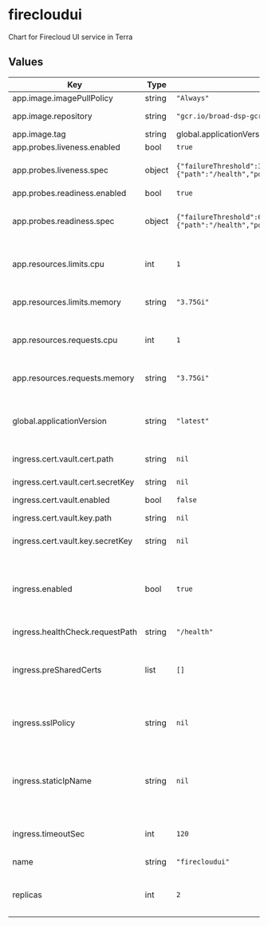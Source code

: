 # firecloudui

Chart for Firecloud UI service in Terra

## Values

| Key | Type | Default | Description |
|-----|------|---------|-------------|
| app.image.imagePullPolicy | string | `"Always"` |  |
| app.image.repository | string | `"gcr.io/broad-dsp-gcr-public/firecloud-ui"` | Image repository |
| app.image.tag | string | global.applicationVersion | Image tag. |
| app.probes.liveness.enabled | bool | `true` |  |
| app.probes.liveness.spec | object | `{"failureThreshold":30,"httpGet":{"path":"/health","port":443,"scheme":"HTTPS"},"periodSeconds":10,"successThreshold":1,"timeoutSeconds":5}` | Kubernetes spec for liveness probe |
| app.probes.readiness.enabled | bool | `true` |  |
| app.probes.readiness.spec | object | `{"failureThreshold":6,"httpGet":{"path":"/health","port":443,"scheme":"HTTPS"},"periodSeconds":10,"successThreshold":1,"timeoutSeconds":5}` | Kubernetes spec for readiness probe |
| app.resources.limits.cpu | int | `1` | Number of CPU units to limit the deployment to |
| app.resources.limits.memory | string | `"3.75Gi"` | Memory to limit the deployment to |
| app.resources.requests.cpu | int | `1` | Number of CPU units to request for the deployment |
| app.resources.requests.memory | string | `"3.75Gi"` | Memory to request for the deployment |
| global.applicationVersion | string | `"latest"` | What version of the firecloudui application to deploy |
| ingress.cert.vault.cert.path | string | `nil` | Path to secret containing .crt |
| ingress.cert.vault.cert.secretKey | string | `nil` | Key in secret containing .crt |
| ingress.cert.vault.enabled | bool | `false` |  |
| ingress.cert.vault.key.path | string | `nil` | Path to secret containing .key |
| ingress.cert.vault.key.secretKey | string | `nil` | Key in secret containing .key |
| ingress.enabled | bool | `true` | Whether to create Ingress and associated Service, FrontendConfig and BackendConfig |
| ingress.healthCheck.requestPath | string | `"/health"` |  |
| ingress.preSharedCerts | list | `[]` | Array of pre-shared GCP SSL certificate names to associate with the Ingress |
| ingress.sslPolicy | string | `nil` | Name of a GCP SSL policy to associate with the Ingress |
| ingress.staticIpName | string | `nil` | Required. Name of the static IP, allocated in GCP, to associate with the Ingress |
| ingress.timeoutSec | int | `120` | Load balancer backend timeout |
| name | string | `"firecloudui"` | Name for this deployment |
| replicas | int | `2` | Number of replicas to spin up in the deployment |
